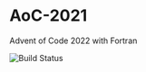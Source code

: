 # AoC-2021

Advent of Code 2022 with Fortran

![Build Status](https://github.com/jacobwilliams/AoC-2022/actions/workflows/CI.yml/badge.svg)
